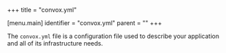 +++
title = "convox.yml"

[menu.main]
  identifier = "convox.yml"
  parent = ""
+++

The `convox.yml` file is a configuration file used to describe your application and all of its infrastructure needs.


